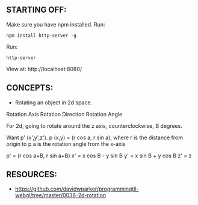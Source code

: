 ## STARTING OFF:

Make sure you have npm installed.
Run:
```
npm install http-server -g
```

Run:
```
http-server
```

View at: http://localhost:8080/

## CONCEPTS:

* Rotating an object in 2d space.

Rotation Axis
Rotation Direction
Rotation Angle

For 2d, going to rotate around the z axis, counterclockwise, B degrees.

Want p' (x',y',z').
p (x,y) = (r cos a, r sin a), where
r is the distance from origin to p
a is the rotation angle from the x-axis

p' = (r cos a+B, r sin a+B)
x' = x cos B - y sin B
y' = x sin B + y cos B
z' = z

## RESOURCES:

* https://github.com/davidwparker/programmingtil-webgl/tree/master/0036-2d-rotation
